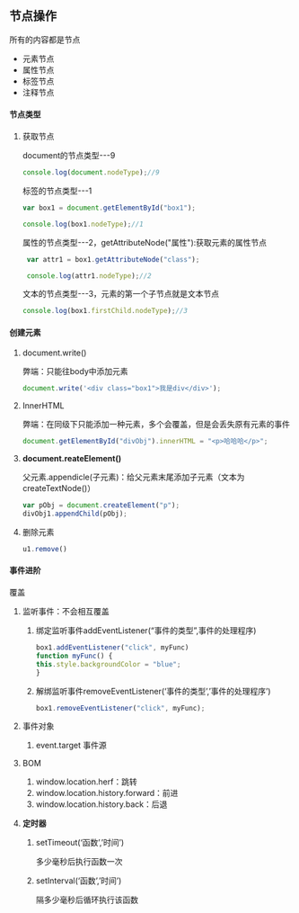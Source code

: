 ## 节点操作

所有的内容都是节点

- 元素节点
- 属性节点
- 标签节点
- 注释节点

#### 节点类型

1. 获取节点

   document的节点类型---9

   ```javascript
   console.log(document.nodeType);//9
   ```

   标签的节点类型---1

   ```javascript
   var box1 = document.getElementById("box1");
   
   console.log(box1.nodeType);//1
   ```

   属性的节点类型---2，getAttributeNode("属性"):获取元素的属性节点

   ```javascript
    var attr1 = box1.getAttributeNode("class");
   
    console.log(attr1.nodeType);//2
   ```

   文本的节点类型---3，元素的第一个子节点就是文本节点

   ```javascript
   console.log(box1.firstChild.nodeType);//3
   ```

   

#### 创建元素

1. document.write()

   弊端：只能往body中添加元素

   ```javascript
   document.write('<div class="box1">我是div</div>');
   ```

2. InnerHTML

   弊端：在同级下只能添加一种元素，多个会覆盖，但是会丢失原有元素的事件

   ```javascript
   document.getElementById("divObj").innerHTML = "<p>哈哈哈</p>";
   ```

3. **document.reateElement()**

   父元素.appendicle(子元素)：给父元素末尾添加子元素（文本为createTextNode()）

   ```javascript
   var pObj = document.createElement("p");
   divObj1.appendChild(pObj);
   ```

4. 删除元素

   ```javascript
   u1.remove()
   ```

#### 事件进阶

覆盖

1. 监听事件：不会相互覆盖

   1. 绑定监听事件addEventListener(“事件的类型”,事件的处理程序)

      ```javascript
      box1.addEventListener("click", myFunc)
      function myFunc() {
      this.style.backgroundColor = "blue";
      }
      ```

   2. 解绑监听事件removeEventListener(‘事件的类型’,’事件的处理程序’)

      ```javascript
      box1.removeEventListener("click", myFunc);
      ```

2. 事件对象

   1. event.target 事件源

3. BOM

   1. window.location.herf：跳转
   2. window.location.history.forward：前进
   3. window.location.history.back：后退

4. **定时器**

   1. setTimeout(‘函数’,’时间’)

      多少毫秒后执行函数一次

   2. setInterval(‘函数’,’时间’)

      隔多少毫秒后循环执行该函数

 

